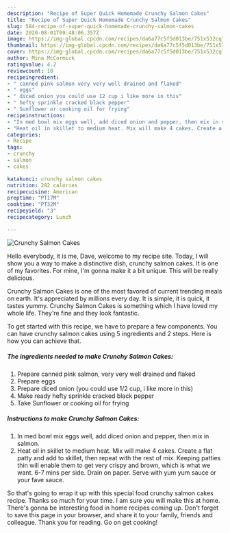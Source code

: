 ```yaml
---
description: "Recipe of Super Quick Homemade Crunchy Salmon Cakes"
title: "Recipe of Super Quick Homemade Crunchy Salmon Cakes"
slug: 584-recipe-of-super-quick-homemade-crunchy-salmon-cakes
date: 2020-08-01T09:48:06.357Z
image: https://img-global.cpcdn.com/recipes/da6a77c5f5d013be/751x532cq70/crunchy-salmon-cakes-recipe-main-photo.jpg
thumbnail: https://img-global.cpcdn.com/recipes/da6a77c5f5d013be/751x532cq70/crunchy-salmon-cakes-recipe-main-photo.jpg
cover: https://img-global.cpcdn.com/recipes/da6a77c5f5d013be/751x532cq70/crunchy-salmon-cakes-recipe-main-photo.jpg
author: Mina McCormick
ratingvalue: 4.2
reviewcount: 10
recipeingredient:
- " canned pink salmon very very well drained and flaked"
- " eggs"
- " diced onion you could use 12 cup i like more in this"
- " hefty sprinkle cracked black pepper"
- " Sunflower or cooking oil for frying"
recipeinstructions:
- "In med bowl mix eggs well, add diced onion and pepper, then mix in salmon."
- "Heat oil in skillet to medium heat. Mix will make 4 cakes. Create a flat patty and add to skillet, then repeat with the rest of mix. Keeping patties thin will enable them to get very crispy and brown, which is what we want. 6-7 mins per side. Drain on paper. Serve with yum yum sauce or your fave sauce."
categories:
- Recipe
tags:
- crunchy
- salmon
- cakes

katakunci: crunchy salmon cakes 
nutrition: 282 calories
recipecuisine: American
preptime: "PT17M"
cooktime: "PT32M"
recipeyield: "3"
recipecategory: Lunch

---
```



![Crunchy Salmon Cakes](https://img-global.cpcdn.com/recipes/da6a77c5f5d013be/751x532cq70/crunchy-salmon-cakes-recipe-main-photo.jpg)

Hello everybody, it is me, Dave, welcome to my recipe site. Today, I will show you a way to make a distinctive dish, crunchy salmon cakes. It is one of my favorites. For mine, I'm gonna make it a bit unique. This will be really delicious.



Crunchy Salmon Cakes is one of the most favored of current trending meals on earth. It's appreciated by millions every day. It is simple, it is quick, it tastes yummy. Crunchy Salmon Cakes is something which I have loved my whole life. They're fine and they look fantastic.


To get started with this recipe, we have to prepare a few components. You can have crunchy salmon cakes using 5 ingredients and 2 steps. Here is how you can achieve that.

<!--inarticleads1-->

##### The ingredients needed to make Crunchy Salmon Cakes:

1. Prepare  canned pink salmon, very very well drained and flaked
1. Prepare  eggs
1. Prepare  diced onion (you could use 1/2 cup, i like more in this)
1. Make ready  hefty sprinkle cracked black pepper
1. Take  Sunflower or cooking oil for frying




<!--inarticleads2-->

##### Instructions to make Crunchy Salmon Cakes:

1. In med bowl mix eggs well, add diced onion and pepper, then mix in salmon.
1. Heat oil in skillet to medium heat. Mix will make 4 cakes. Create a flat patty and add to skillet, then repeat with the rest of mix. Keeping patties thin will enable them to get very crispy and brown, which is what we want. 6-7 mins per side. Drain on paper. Serve with yum yum sauce or your fave sauce.




So that's going to wrap it up with this special food crunchy salmon cakes recipe. Thanks so much for your time. I am sure you will make this at home. There's gonna be interesting food in home recipes coming up. Don't forget to save this page in your browser, and share it to your family, friends and colleague. Thank you for reading. Go on get cooking!
